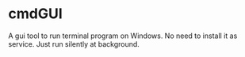 # cmdGUI
A gui tool to run terminal program on Windows. No need to install it as service. Just  run silently at background.
